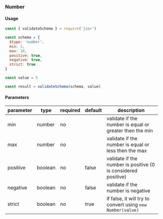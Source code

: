 ### Number

#### Usage

```js
const { validateSchema } = require('jzor')

const schema = {
  $type: 'number',
  min: 1,
  max: 10,
  positive: true,
  negative: true,
  strict: true
}

const value = 5

const result = validateSchema(schema, value)
```

#### Parameters

| parameter | type | required | default | description |
| --------- | ---- | -------- | ------- | ----------- |
| min | number | no | | validate if the number is equal or greater then the min |
| max | number | no | | validate if the number is equal or less then the max |
| positive | boolean | no | false | validate if the number is positive (0 is considered positive) |
| negative | boolean | no | false | validate if the number is negative |
| strict | boolean | no | true | if false, it will try to convert using `new Number(value)` |